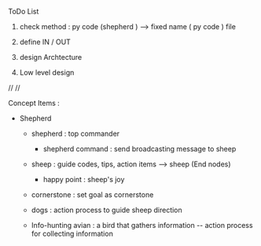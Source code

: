 ToDo List

1.  check  method :  py code (shepherd ) -->  fixed name ( py  code ) file
2.  define  IN / OUT

3.  design   Archtecture

4.  Low level design

//
//



Concept Items :

- Shepherd

    - shepherd :  top commander
    
      + shepherd command  :   send broadcasting message to sheep
    
    - sheep :   guide codes, tips, action items    -->  sheep (End nodes)
      + happy point :  sheep's joy
    
    - cornerstone :    set goal  as   cornerstone
    
    - dogs :    action process  to  guide  sheep direction
      
    - Info-hunting avian :  a bird that gathers information   --  action process for collecting information

    

    

    

